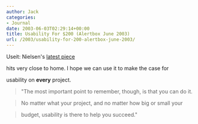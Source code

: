 ```yaml
---
author: Jack
categories:
- Journal
date: 2003-06-03T02:29:14+00:00
title: Usability For $200 (Alertbox June 2003)
url: /2003/usability-for-200-alertbox-june-2003/
---
```


Useit: Nielsen's [latest piece][1]
  

  
hits very close to home. I hope we can use it to make the case for
  

  
usability on **every** project.



> "The most important point to remember, though, is that you can do it.
  
> 
  
> No matter what your project, and no matter how big or small your
  
> 
  
> budget, usability is there to help you succeed."</p>

 [1]: //www.useit.com/alertbox/20030602.html"